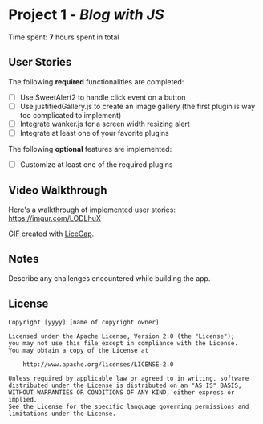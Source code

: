 # Project 1 - *Blog with JS*

Time spent: **7** hours spent in total

## User Stories

The following **required** functionalities are completed:

* [ ] Use SweetAlert2 to handle click event on a button
* [ ] Use justifiedGallery.js to create an image gallery (the first plugin is way too complicated to implement)
* [ ] Integrate wanker.js for a screen width resizing alert
* [ ] Integrate at least one of your favorite plugins

The following **optional** features are implemented:

* [ ]  Customize at least one of the required plugins

## Video Walkthrough

Here's a walkthrough of implemented user stories: https://imgur.com/LODLhuX

GIF created with [LiceCap](http://www.cockos.com/licecap/).

## Notes

Describe any challenges encountered while building the app.

## License

    Copyright [yyyy] [name of copyright owner]

    Licensed under the Apache License, Version 2.0 (the "License");
    you may not use this file except in compliance with the License.
    You may obtain a copy of the License at

        http://www.apache.org/licenses/LICENSE-2.0

    Unless required by applicable law or agreed to in writing, software
    distributed under the License is distributed on an "AS IS" BASIS,
    WITHOUT WARRANTIES OR CONDITIONS OF ANY KIND, either express or implied.
    See the License for the specific language governing permissions and
    limitations under the License.
